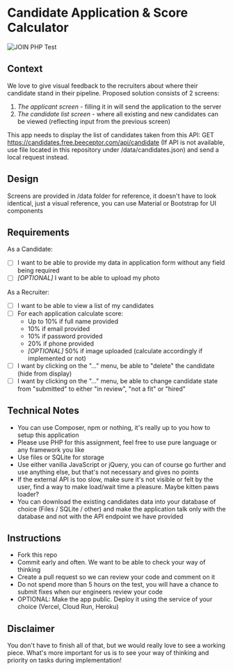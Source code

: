 # Candidate Application & Score Calculator
![JOIN PHP Test](https://i.imgur.com/msT4Blg.png)

## Context

We love to give visual feedback to the recruiters about where their candidate stand in their pipeline.
Proposed solution consists of 2 screens:
1. *The applicant screen* - filling it in will send the application to the server
1. *The candidate list screen* - where all existing and new candidates can be viewed (reflecting input from the previous screen)

This app needs to display the list of candidates taken from this API: GET https://candidates.free.beeceptor.com/api/candidate
(If API is not available, use file located in this repository under /data/candidates.json) and send a local request instead.

## Design
Screens are provided in /data folder for reference, it doesn't have to look identical, just a visual reference, you can use Material or Bootstrap for UI components

## Requirements
As a Candidate:
- [ ] I want to be able to provide my data in application form without any field being required
- [ ] *[OPTIONAL]* I want to be able to upload my photo

As a Recruiter:
- [ ] I want to be able to view a list of my candidates
- [ ] For each application calculate score:
  - Up to 10% if full name provided
  - 10% if email provided
  - 10% if password provided
  - 20% if phone provided
  - *[OPTIONAL]* 50% if image uploaded (calculate accordingly if implemented or not)
- [ ] I want by clicking on the "..." menu, be able to "delete" the candidate (hide from display)
- [ ] I want by clicking on the "..." menu, be able to change candidate state from "submitted" to either "in review", "not a fit" or "hired"

## Technical Notes
- You can use Composer, npm or nothing, it's really up to you how to setup this application
- Please use PHP for this assignment, feel free to use pure language or any framework you like
- Use files or SQLite for storage
- Use either vanilla JavaScript or jQuery, you can of course go further and use anything else, but that's not necessary and gives no points
- If the external API is too slow, make sure it's not visible or felt by the user, find a way to make load/wait time a pleasure. Maybe kitten paws loader?
- You can download the existing candidates data into your database of choice (Files / SQLite / other) and make the application talk only with the database and not with the API endpoint we have provided

## Instructions
- Fork this repo
- Commit early and often. We want to be able to check your way of thinking
- Create a pull request so we can review your code and comment on it
- Do not spend more than 5 hours on the test, you will have a chance to submit fixes when our engineers review your code
- OPTIONAL: Make the app public. Deploy it using the service of your choice (Vercel, Cloud Run, Heroku)

## Disclaimer
You don't have to finish all of that, but we would really love to see a working piece.
What's more important for us is to see your way of thinking and priority on tasks during implementation!
